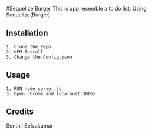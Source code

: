 
#Sequelize Burger
This is app resemble a to do list. Using Sequelize(Burger)
## Installation
	1. Clone the Repo
	2. NPM Install
	3. Change the Config.json
## Usage
	1. RUN node server.js
	3. Open chrome and localhost:3000/
## Credits
Senthil Selvakumar
